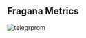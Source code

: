 ## Fragana Metrics

![telegrprom](https://github.com/STALKSA/TelegrafPrometheus/assets/109988277/493ec856-0b31-4648-8508-ee0c384d0c6c)


